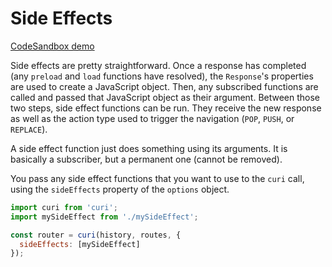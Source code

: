 # Side Effects

[CodeSandbox demo](https://codesandbox.io/s/github/pshrmn/curi/tree/master/examples/misc/side-effect)

Side effects are pretty straightforward. Once a response has completed (any `preload` and `load` functions have resolved), the `Response`'s properties are used to create a JavaScript object. Then, any subscribed functions are called and passed that JavaScript object as their argument. Between those two steps, side effect functions can be run. They receive the new response as well as the action type used to trigger the navigation (`POP`, `PUSH`, or `REPLACE`).

A side effect function just does something using its arguments. It is basically a subscriber, but a permanent one (cannot be removed).

You pass any side effect functions that you want to use to the `curi` call, using the `sideEffects` property of the `options` object.

```js
import curi from 'curi';
import mySideEffect from './mySideEffect';

const router = curi(history, routes, {
  sideEffects: [mySideEffect]
});
```
